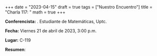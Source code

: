 +++
date  = "2023-04-15"
draft = true
tags  = ["Nuestro Encuentro"]
title = "Charla 117: "
math  = true
+++


**Conferencista:**   . Estudiante de Matemáticas, Uptc.

**Fecha:** Viernes 21 de abril de 2023, 3:00 p.m.

**Lugar:** C-119

**Resumen**: 
